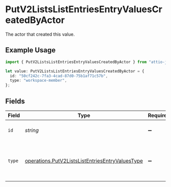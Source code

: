# PutV2ListsListEntriesEntryValuesCreatedByActor

The actor that created this value.

## Example Usage

```typescript
import { PutV2ListsListEntriesEntryValuesCreatedByActor } from "attio-js/models/operations";

let value: PutV2ListsListEntriesEntryValuesCreatedByActor = {
  id: "50cf242c-7fa3-4cad-87d0-75b1af71c57b",
  type: "workspace-member",
};
```

## Fields

| Field                                                                                                              | Type                                                                                                               | Required                                                                                                           | Description                                                                                                        |
| ------------------------------------------------------------------------------------------------------------------ | ------------------------------------------------------------------------------------------------------------------ | ------------------------------------------------------------------------------------------------------------------ | ------------------------------------------------------------------------------------------------------------------ |
| `id`                                                                                                               | *string*                                                                                                           | :heavy_minus_sign:                                                                                                 | An ID to identify the actor.                                                                                       |
| `type`                                                                                                             | [operations.PutV2ListsListEntriesEntryValuesType](../../models/operations/putv2listslistentriesentryvaluestype.md) | :heavy_minus_sign:                                                                                                 | The type of actor. [Read more information on actor types here](/docs/actors).                                      |